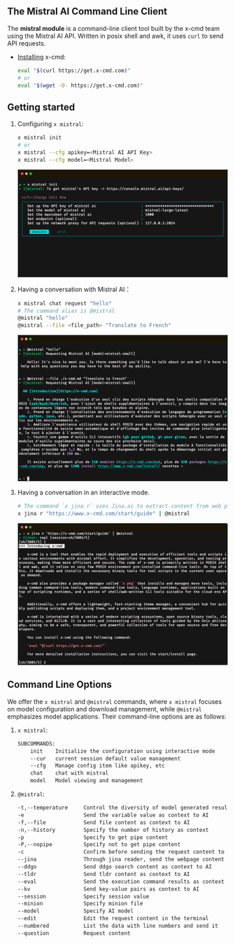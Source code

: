 ## The Mistral AI Command Line Client

The **mistral module** is a command-line client tool built by the x-cmd team using the Mistral AI API.  Written in posix shell and awk, it uses `curl` to send API requests. 

- [Installing](https://x-cmd.com/start/) x-cmd:
    ```sh
    eval "$(curl https://get.x-cmd.com)"
    # or
    eval "$(wget -O- https://get.x-cmd.com)"
    ```

## Getting started

1. Configuring `x mistral`:
    ```sh
    x mistral init
    # or
    x mistral --cfg apikey=<Mistral AI API Key>
    x mistral --cfg model=<Mistral Model>
    ```
    ![x mistral init](static/mistral.init.png)

2. Having a conversation with Mistral AI：
    ```sh
    x mistral chat request "hello"
    # The command alias is @mistral
    @mistral "hello"
    @mistral --file <file_path> "Translate to French"
    ```
    ![@mistral file](static/mistral.chat.1.png)

3. Having a conversation in an interactive mode.
    ```sh
    # The command `x jina r` uses Jina.ai to extract content from web pages
    x jina r "https://www.x-cmd.com/start/guide" | @mistral
    ```
    ![mistral repl](static/x.mistral.png)

## Command Line Options

We offer the `x mistral` and `@mistral` commands, where `x mistral` focuses on model configuration and download management, while `@mistral` emphasizes model applications. Their command-line options are as follows: 

1. `x mistral`:
    ```sh
    SUBCOMMANDS:
        init    Initialize the configuration using interactive mode
        --cur   current session default value management
        --cfg   Manage config item like apikey, etc
        chat    chat with mistral
        model   Model viewing and management
    ```
2. `@mistral`:
    ```sh
    -t,--temperature     Control the diversity of model generated results, the range is [0 ~ 1], when the temperat
    -e                   Send the variable value as context to AI
    -f,--file            Send file content as context to AI
    -n,--history         Specify the number of history as context
    -p                   Specify to get pipe content
    -P,--nopipe          Specify not to get pipe content
    -c                   Confirm before sending the request content to AI
    --jina               Through jina reader, send the webpage content as context to AI
    --ddgo               Send ddgo search content as context to AI
    --tldr               Send tldr content as context to AI
    --eval               Send the execution command results as context to AI
    --kv                 Send key-value pairs as context to AI
    --session            Specify session value
    --minion             Specify minion file
    --model              Specify AI model
    --edit               Edit the request content in the terminal
    --numbered           List the data with line numbers and send it
    --question           Request content
    ```
